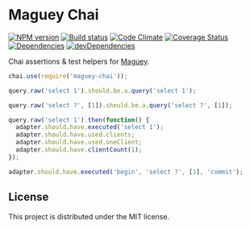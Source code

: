 # Maguey Chai

[![NPM version][npm-image]][npm-url] [![Build status][travis-image]][travis-url] [![Code Climate][codeclimate-image]][codeclimate-url] [![Coverage Status][coverage-image]][coverage-url] [![Dependencies][david-image]][david-url] [![devDependencies][david-dev-image]][david-dev-url]

Chai assertions & test helpers for [Maguey][maguey].

```js
chai.use(require('maguey-chai'));

query.raw('select 1').should.be.a.query('select 1');

query.raw('select ?', [1]).should.be.a.query('select ?', [1]);

query.raw('select 1').then(function() {
  adapter.should.have.executed('select 1');
  adapter.should.have.used.clients;
  adapter.should.have.used.oneClient;
  adapter.should.have.clientCount(1);
});

adapter.should.have.executed('begin', 'select ?', [1], 'commit');
```


## License

This project is distributed under the MIT license.


[maguey]: https://github.com/wbyoung/maguey

[travis-image]: http://img.shields.io/travis/wbyoung/maguey-chai.svg?style=flat
[travis-url]: http://travis-ci.org/wbyoung/maguey-chai
[npm-image]: http://img.shields.io/npm/v/maguey-chai.svg?style=flat
[npm-url]: https://npmjs.org/package/maguey-chai
[codeclimate-image]: http://img.shields.io/codeclimate/github/wbyoung/maguey-chai.svg?style=flat
[codeclimate-url]: https://codeclimate.com/github/wbyoung/maguey-chai
[coverage-image]: http://img.shields.io/coveralls/wbyoung/maguey-chai.svg?style=flat
[coverage-url]: https://coveralls.io/r/wbyoung/maguey-chai
[david-image]: http://img.shields.io/david/wbyoung/maguey-chai.svg?style=flat
[david-url]: https://david-dm.org/wbyoung/maguey-chai
[david-dev-image]: http://img.shields.io/david/dev/wbyoung/maguey-chai.svg?style=flat
[david-dev-url]: https://david-dm.org/wbyoung/maguey-chai#info=devDependencies
